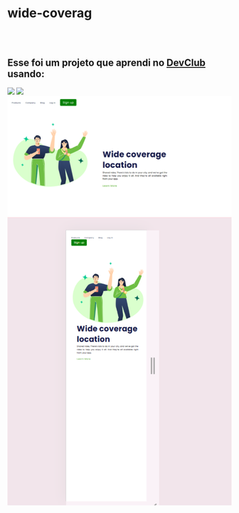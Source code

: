 <h1>wide-coverag</h1>
<br>
<br>
<h2>Esse foi um projeto que aprendi no <a href="https://rodolfomori.com.br/devclub">DevClub</a> usando: </h2>
 <img src="https://img.shields.io/badge/HTML5-E34F26?style=for-the-badge&logo=html5&logoColor=white" width="78px" heigth="22px"></img>
 <img src="https://img.shields.io/badge/CSS3-1572B6?style=for-the-badge&logo=css3&logoColor=white"></img>
<img src="https://github.com/Idalvanoliveira/Wide-Coverag/blob/main/assets/Captura%20de%20Tela%20(20).png?raw=true"</img>
<img src="https://github.com/Idalvanoliveira/Wide-Coverag/blob/main/assets/Captura%20de%20Tela%20(22).png?raw=true heigth="60px""</img>
